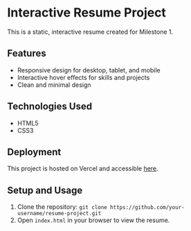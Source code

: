 # Interactive Resume Project

This is a static, interactive resume created for Milestone 1.

## Features
- Responsive design for desktop, tablet, and mobile
- Interactive hover effects for skills and projects
- Clean and minimal design

## Technologies Used
- HTML5
- CSS3

## Deployment
This project is hosted on Vercel and accessible [here](https://your-vercel-deployment-url.com).

## Setup and Usage
1. Clone the repository: `git clone https://github.com/your-username/resume-project.git`
2. Open `index.html` in your browser to view the resume.
